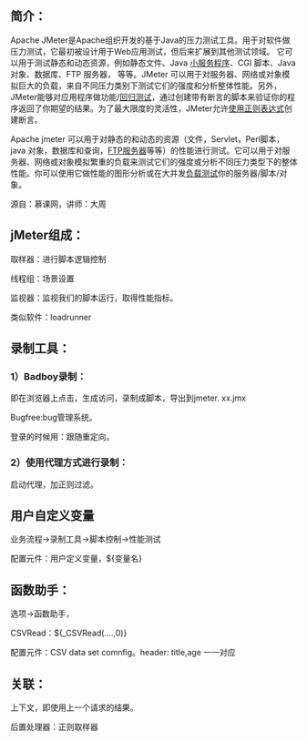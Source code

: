 ## 简介：

Apache JMeter是Apache组织开发的基于Java的压力测试工具。用于对软件做压力测试，它最初被设计用于Web应用测试，但后来扩展到其他测试领域。 它可以用于测试静态和动态资源，例如静态文件、Java [小服务程序](https://baike.baidu.com/item/%E5%B0%8F%E6%9C%8D%E5%8A%A1%E7%A8%8B%E5%BA%8F)、CGI 脚本、Java 对象、数据库、FTP 服务器， 等等。JMeter 可以用于对服务器、网络或对象模拟巨大的负载，来自不同压力类别下测试它们的强度和分析整体性能。另外，JMeter能够对应用程序做功能/[回归测试](https://baike.baidu.com/item/%E5%9B%9E%E5%BD%92%E6%B5%8B%E8%AF%95)，通过创建带有断言的脚本来验证你的程序返回了你期望的结果。为了最大限度的灵活性，JMeter允许[使用正则表达式](https://baike.baidu.com/item/%E4%BD%BF%E7%94%A8%E6%AD%A3%E5%88%99%E8%A1%A8%E8%BE%BE%E5%BC%8F)创建断言。

Apache jmeter 可以用于对静态的和动态的资源（文件，Servlet，Perl脚本，java 对象，数据库和查询，[FTP服务器](https://baike.baidu.com/item/FTP%E6%9C%8D%E5%8A%A1%E5%99%A8)等等）的性能进行测试。它可以用于对服务器、网络或对象模拟繁重的负载来测试它们的强度或分析不同压力类型下的整体性能。你可以使用它做性能的图形分析或在大并发[负载测试](https://baike.baidu.com/item/%E8%B4%9F%E8%BD%BD%E6%B5%8B%E8%AF%95)你的服务器/脚本/对象。



源自：慕课网，讲师：大周



## jMeter组成：

取样器：进行脚本逻辑控制

线程组：场景设置

监视器：监视我们的脚本运行，取得性能指标。

类似软件：loadrunner

## 录制工具：

### 1）Badboy录制：

即在浏览器上点击，生成访问，录制成脚本，导出到jmeter. xx.jmx

Bugfree:bug管理系统。

登录的时候用：跟随重定向。

### 2）使用代理方式进行录制：

启动代理，加正则过滤。

## 用户自定义变量

业务流程->录制工具->脚本控制->性能测试

配置元件：用户定义变量，${变量名}

## 函数助手：

选项->函数助手，

CSVRead：${_CSVRead(….,0)}



配置元件：CSV data set comnfig。header: title,age  一一对应

## 关联：

上下文，即使用上一个请求的结果。

后置处理器：正则取样器



